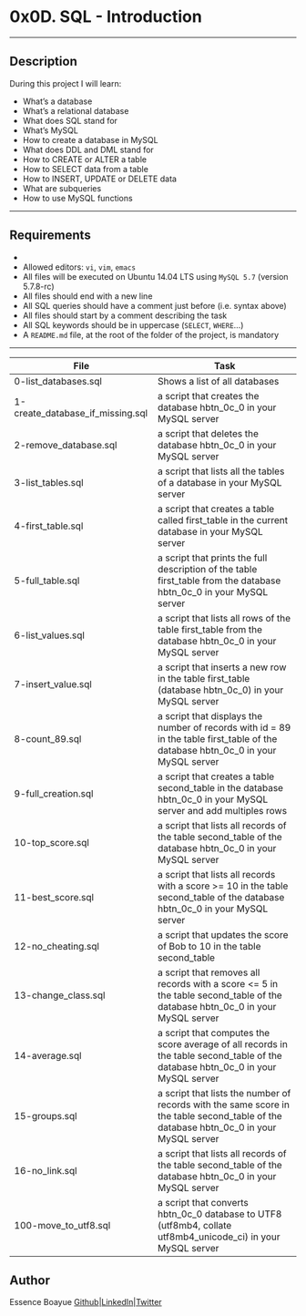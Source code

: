 # 0x0D. SQL - Introduction
---
## Description

During this project I will learn:
- What’s a database
- What’s a relational database
- What does SQL stand for
- What’s MySQL
- How to create a database in MySQL
- What does DDL and DML stand for
- How to CREATE or ALTER a table
- How to SELECT data from a table
- How to INSERT, UPDATE or DELETE data
- What are subqueries
- How to use MySQL functions
---

## Requirements
-
- Allowed editors: `vi`, `vim`, `emacs`
- All files will be executed on Ubuntu 14.04 LTS using `MySQL 5.7` (version 5.7.8-rc)
- All files should end with a new line
- All SQL queries should have a comment just before (i.e. syntax above)
- All files should start by a comment describing the task
- All SQL keywords should be in uppercase (`SELECT`, `WHERE`…)
- A `README.md` file, at the root of the folder of the project, is mandatory

---

File|Task
---|---
0-list_databases.sql | Shows a list of all databases
1-create_database_if_missing.sql | a script that creates the database hbtn_0c_0 in your MySQL server
2-remove_database.sql | a script that deletes the database hbtn_0c_0 in your MySQL server
3-list_tables.sql | a script that lists all the tables of a database in your MySQL server
4-first_table.sql | a script that creates a table called first_table in the current database in your MySQL server
5-full_table.sql | a script that prints the full description of the table first_table from the database hbtn_0c_0 in your MySQL server
6-list_values.sql | a script that lists all rows of the table first_table from the database hbtn_0c_0 in your MySQL server
7-insert_value.sql | a script that inserts a new row in the table first_table (database hbtn_0c_0) in your MySQL server
8-count_89.sql | a script that displays the number of records with id = 89 in the table first_table of the database hbtn_0c_0 in your MySQL server
9-full_creation.sql | a script that creates a table second_table in the database hbtn_0c_0 in your MySQL server and add multiples rows
10-top_score.sql | a script that lists all records of the table second_table of the database hbtn_0c_0 in your MySQL server
11-best_score.sql | a script that lists all records with a score >= 10 in the table second_table of the database hbtn_0c_0 in your MySQL server
12-no_cheating.sql | a script that updates the score of Bob to 10 in the table second_table
13-change_class.sql | a script that removes all records with a score <= 5 in the table second_table of the database hbtn_0c_0 in your MySQL server
14-average.sql | a script that computes the score average of all records in the table second_table of the database hbtn_0c_0 in your MySQL server
15-groups.sql | a script that lists the number of records with the same score in the table second_table of the database hbtn_0c_0 in your MySQL server
16-no_link.sql | a script that lists all records of the table second_table of the database hbtn_0c_0 in your MySQL server
100-move_to_utf8.sql | a script that converts hbtn_0c_0 database to UTF8 (utf8mb4, collate utf8mb4_unicode_ci) in your MySQL server


## Author
Essence Boayue [Github](https://github.com/eboayue)|[LinkedIn](https://www.linkedin.com/in/essenceboayue/)|[Twitter](https://twitter.com/girlsaregeeks2)
